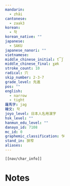 ```yaml
---
mandarin:
  - zhǎi
cantonese:
  - zaak3
korean:
  - 착
korean_native: ""
japanese:
  - SAKU
japanese_nanori: ""
vietnamese:
middle_chinese_initial: t͡ʃ
middle_chinese_final: ɣæk
stroke_count: 10
radical: 穴
skip_number: 2-3-7
grade_level: 先進
pos: ""
english:
  - narrow
  - tight
羅馬字: jag
韓文: 작
joyo_level: 日本人名用漢字
hsk_level: ""
hanmun_edu_level: ""
danayo_id: 7108
mc_id: 0
graphemic_classification: 乍
stand_in: 狭窄
aliases:
---
```

```meta-bind-embed
[[nav/char_info]]
```

# Notes
